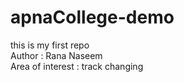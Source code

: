 # apnaCollege-demo
this is my first repo
<br>
Author : Rana Naseem
<br>
Area of interest : track changing
